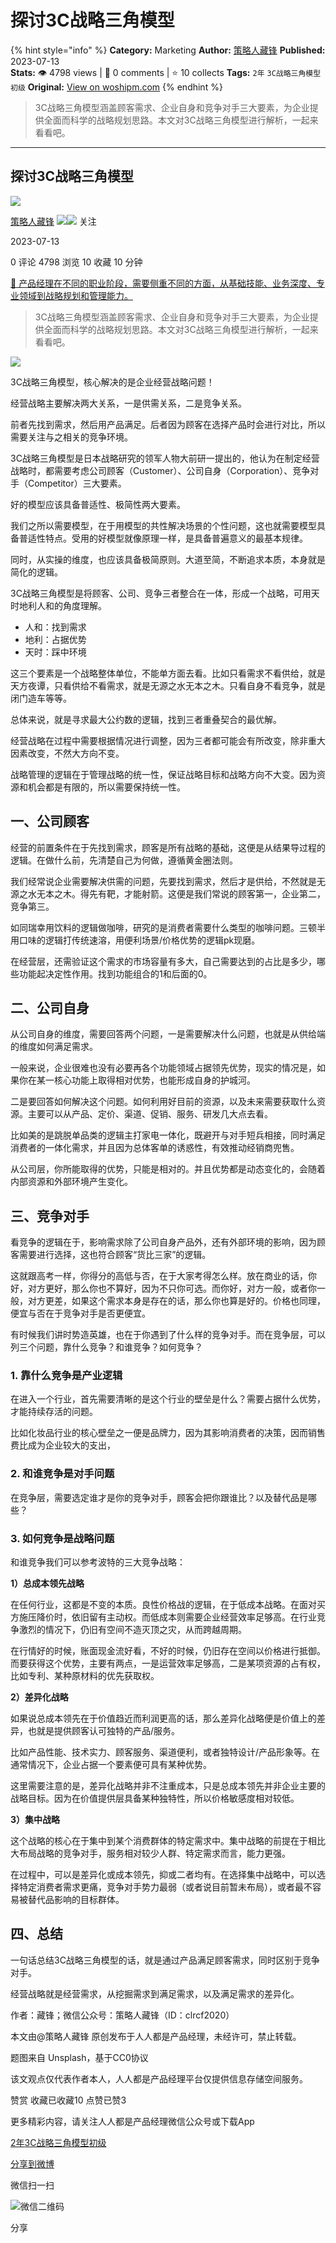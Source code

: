 # 探讨3C战略三角模型
{% hint style="info" %}
**Category:** Marketing
**Author:** [策略人藏锋](https://www.woshipm.com/u/813999)
**Published:** 2023-07-13  
**Stats:** 👁️ 4798 views | 💬 0 comments | ⭐ 10 collects
**Tags:** `2年` `3C战略三角模型` `初级`
**Original:** [View on woshipm.com](https://www.woshipm.com/marketing/5865727.html)
{% endhint %}
> 3C战略三角模型涵盖顾客需求、企业自身和竞争对手三大要素，为企业提供全面而科学的战略规划思路。本文对3C战略三角模型进行解析，一起来看看吧。

---

## 探讨3C战略三角模型

[![](https://static.woshipm.com/view/woshipm_api_def_20230517102557_9707.png?imageView2/1/w/72/h/72/q/100)](https://www.woshipm.com/u/813999)

[策略人藏锋](https://www.woshipm.com/u/813999) ![](https://static.woshipm.com/tag/1121_1@2x.png)![](https://static.woshipm.com/tag/2105_1@2x.png) 关注

2023-07-13

0 评论 4798 浏览 10 收藏 10 分钟

[🔗 产品经理在不同的职业阶段，需要侧重不同的方面，从基础技能、业务深度、专业领域到战略规划和管理能力。](https://ke.qidianla.com/courses/90pm)

> 3C战略三角模型涵盖顾客需求、企业自身和竞争对手三大要素，为企业提供全面而科学的战略规划思路。本文对3C战略三角模型进行解析，一起来看看吧。

![](https://image.woshipm.com/2023/05/06/9ca5c408-ec01-11ed-bbb6-00163e0b5ff3.jpg)

3C战略三角模型，核心解决的是企业经营战略问题！

经营战略主要解决两大关系，一是供需关系，二是竞争关系。

前者先找到需求，然后用产品满足。后者因为顾客在选择产品时会进行对比，所以需要关注与之相关的竞争环境。

3C战略三角模型是日本战略研究的领军人物大前研一提出的，他认为在制定经营战略时，都需要考虑公司顾客（Customer）、公司自身（Corporation）、竞争对手（Competitor）三大要素。

好的模型应该具备普适性、极简性两大要素。

我们之所以需要模型，在于用模型的共性解决场景的个性问题，这也就需要模型具备普适性特点。受用的好模型就像原理一样，是具备普遍意义的最基本规律。

同时，从实操的维度，也应该具备极简原则。大道至简，不断追求本质，本身就是简化的逻辑。

3C战略三角模型是将顾客、公司、竞争三者整合在一体，形成一个战略，可用天时地利人和的角度理解。

*   人和：找到需求
*   地利：占据优势
*   天时：踩中环境

这三个要素是一个战略整体单位，不能单方面去看。比如只看需求不看供给，就是天方夜谭，只看供给不看需求，就是无源之水无本之木。只看自身不看竞争，就是闭门造车等等。

总体来说，就是寻求最大公约数的逻辑，找到三者重叠契合的最优解。

经营战略在过程中需要根据情况进行调整，因为三者都可能会有所改变，除非重大因素改变，不然大方向不变。

战略管理的逻辑在于管理战略的统一性，保证战略目标和战略方向不大变。因为资源和机会都是有限的，所以需要保持统一性。

## 一、公司顾客

经营的前置条件在于先找到需求，顾客是所有战略的基础，这便是从结果导过程的逻辑。在做什么前，先清楚自己为何做，遵循黄金圈法则。

我们经常说企业需要解决供需的问题，先要找到需求，然后才是供给，不然就是无源之水无本之木。得先有靶，才能射箭。这便是我们常说的顾客第一，企业第二，竞争第三。

如同瑞幸用饮料的逻辑做咖啡，研究的是消费者需要什么类型的咖啡问题。三顿半用口味的逻辑打传统速溶，用便利场景/价格优势的逻辑pk现磨。

在经营层，还需验证这个需求的市场容量有多大，自己需要达到的占比是多少，哪些功能起决定性作用。找到功能组合的1和后面的0。

## 二、公司自身

从公司自身的维度，需要回答两个问题，一是需要解决什么问题，也就是从供给端的维度如何满足需求。

一般来说，企业很难也没有必要再各个功能领域占据领先优势，现实的情况是，如果你在某一核心功能上取得相对优势，也能形成自身的护城河。

二是要回答如何解决这个问题。如何利用好目前的资源，以及未来需要获取什么资源。主要可以从产品、定价、渠道、促销、服务、研发几大点去看。

比如美的是跳脱单品类的逻辑主打家电一体化，既避开与对手短兵相接，同时满足消费者的一体化需求，并且因为总体客单的诱惑性，有效推动经销商兜售。

从公司层，你所能取得的优势，只能是相对的。并且优势都是动态变化的，会随着内部资源和外部环境产生变化。

## 三、竞争对手

看竞争的逻辑在于，影响需求除了公司自身产品外，还有外部环境的影响，因为顾客需要进行选择，这也符合顾客“货比三家”的逻辑。

这就跟高考一样，你得分的高低与否，在于大家考得怎么样。放在商业的话，你好，对方更好，那么你也不算好，因为不只你可选。而你好，对方一般，或者你一般，对方更差，如果这个需求本身是存在的话，那么你也算是好的。价格也同理，便宜与否在于竞争对手是否更便宜。

有时候我们讲时势造英雄，也在于你遇到了什么样的竞争对手。而在竞争层，可以列三个问题，靠什么竞争？和谁竞争？如何竞争？

### 1\. 靠什么竞争是产业逻辑

在进入一个行业，首先需要清晰的是这个行业的壁垒是什么？需要占据什么优势，才能持续存活的问题。

比如化妆品行业的核心壁垒之一便是品牌力，因为其影响消费者的决策，因而销售费比成为企业较大的支出，

### 2\. 和谁竞争是对手问题

在竞争层，需要选定谁才是你的竞争对手，顾客会把你跟谁比？以及替代品是哪些？

### 3\. 如何竞争是战略问题

和谁竞争我们可以参考波特的三大竞争战略：

**1）总成本领先战略‍**

在任何行业，这都是不变的本质。良性价格战的逻辑，在于低成本战略。在面对买方施压降价时，依旧留有主动权。而低成本则需要企业经营效率足够高。在行业竞争激烈的情况下，仍旧有空间不造灭顶之灾，从而跨越周期。

在行情好的时候，账面现金流好看，不好的时候，仍旧存在空间以价格进行抵御。而要获得这个优势，主要有两点，一是运营效率足够高，二是某项资源的占有权，比如专利、某种原材料的优先获取权。

**2）差异化战略‍**

如果说总成本领先在于价值趋近而利润更高的话，那么差异化战略便是价值上的差异，也就是提供顾客认可独特的产品/服务。

比如产品性能、技术实力、顾客服务、渠道便利，或者独特设计/产品形象等。在通常情况下，企业占据一个要素便可具有某种优势。

这里需要注意的是，差异化战略并非不注重成本，只是总成本领先并非企业主要的战略目标。因为在价值提供层具备某种独特性，所以价格敏感度相对较低。

**3）集中战略‍**

这个战略的核心在于集中到某个消费群体的特定需求中。集中战略的前提在于相比大布局战略的竞争对手，服务相对较少人群、特定需求而言，能力更强。

在过程中，可以是差异化或成本领先，抑或二者均有。在选择集中战略中，可以选择特定消费者需求更痛，竞争对手势力最弱（或者说目前暂未布局），或者最不容易被替代品影响的目标群体。

## 四、总结

一句话总结3C战略三角模型的话，就是通过产品满足顾客需求，同时区别于竞争对手。

经营战略就是经营需求，从挖掘需求到满足需求，以及满足需求的差异化。

作者：藏锋；微信公众号：策略人藏锋（ID：clrcf2020）

本文由@策略人藏锋 原创发布于人人都是产品经理，未经许可，禁止转载。

题图来自 Unsplash，基于CC0协议

该文观点仅代表作者本人，人人都是产品经理平台仅提供信息存储空间服务。

赞赏 收藏已收藏10 点赞已赞3

更多精彩内容，请关注人人都是产品经理微信公众号或下载App

[2年](https://www.woshipm.com/tag/2%e5%b9%b4)[3C战略三角模型](https://www.woshipm.com/tag/3c%e6%88%98%e7%95%a5%e4%b8%89%e8%a7%92%e6%a8%a1%e5%9e%8b)[初级](https://www.woshipm.com/tag/%e5%88%9d%e7%ba%a7)

[分享到微博](https://service.weibo.com/share/share.php?appkey=2775287854&title=探讨3C战略三角模型&url=https://www.woshipm.com/marketing/5865727.html&pic=https://image.woshipm.com/2023/05/06/9ca5c408-ec01-11ed-bbb6-00163e0b5ff3.jpg)

微信扫一扫

![微信二维码](https://api.pwmqr.com/qrcode/create/?url=https://www.woshipm.com/marketing/5865727.html)

分享